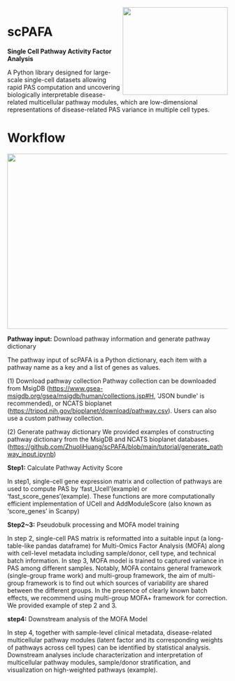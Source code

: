 <img src="https://github.com/ZhuoliHuang/scPAFA/assets/61071877/3b3de70c-0bb6-438b-84e8-aaa705897390" align="right" width="240" height="200">

# scPAFA

**Single Cell Pathway Activity Factor Analysis**

A Python library designed for large-scale single-cell datasets allowing rapid PAS computation and uncovering biologically interpretable disease-related multicellular pathway modules, which are low-dimensional representations of disease-related PAS variance in multiple cell types.


# Workflow

<img src="https://github.com/ZhuoliHuang/scPAFA/assets/61071877/b8bdee9e-b98f-467a-b345-7ffb5acfbfd9" width="800" height="400">


**Pathway input:** Download pathway information and generate pathway dictionary
  
The pathway input of scPAFA is a Python dictionary, each item with a pathway name as a key and a list of genes as values.

(1) Download pathway collection
Pathway collection can be downloaded from MsigDB (https://www.gsea-msigdb.org/gsea/msigdb/human/collections.jsp#H, 'JSON bundle' is recommended), or NCATS bioplanet (https://tripod.nih.gov/bioplanet/download/pathway.csv). Users can also use a custom pathway collection.

(2) Generate pathway dictionary
We provided examples of constructing pathway dictionary from the MsigDB and NCATS bioplanet databases.(https://github.com/ZhuoliHuang/scPAFA/blob/main/tutorial/generate_pathway_input.ipynb)

**Step1:** Calculate Pathway Activity Score

In step1, single-cell gene expression matrix and collection of pathways are used to compute PAS by ‘fast_Ucell’(example) or ‘fast_score_genes’(example). These functions are more computationally efficient implementation of UCell and AddModuleScore (also known as ‘score_genes’ in Scanpy)

**Step2~3:** Pseudobulk processing and MOFA model training

In step 2, single-cell PAS matrix is reformatted into a suitable input (a long-table-like pandas dataframe) for Multi-Omics Factor Analysis (MOFA) along with cell-level metadata including sample/donor, cell type, and technical batch information. In step 3, MOFA model is trained to captured variance in PAS among different samples. Notably, MOFA contains general framework (single-group frame work) and multi-group framework,  the aim of multi-group framework is to find out which sources of variability are shared between the different groups. In the presence of clearly known batch effects, we recommend using multi-group MOFA+ framework for correction. We provided example of step 2 and 3.

**step4:** Downstream analysis of the MOFA Model

In step 4, together with sample-level clinical metadata, disease-related multicellular pathway modules (latent factor and its corresponding weights of pathways across cell types) can be identified by statistical analysis. Downstream analyses include characterization and interpretation of multicellular pathway modules, sample/donor stratification, and visualization on high-weighted pathways (example).
